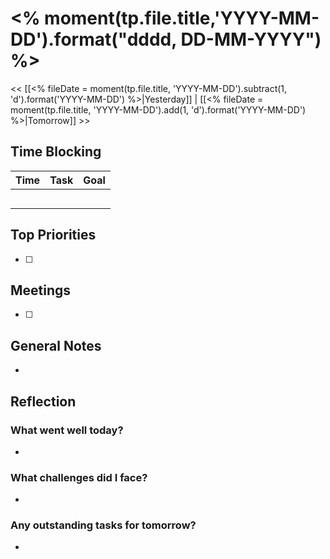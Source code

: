 

# <% moment(tp.file.title,'YYYY-MM-DD').format("dddd, DD-MM-YYYY") %>

<< [[<% fileDate = moment(tp.file.title, 'YYYY-MM-DD').subtract(1, 'd').format('YYYY-MM-DD') %>|Yesterday]] | [[<% fileDate = moment(tp.file.title, 'YYYY-MM-DD').add(1, 'd').format('YYYY-MM-DD') %>|Tomorrow]] >>
  

## Time Blocking
| Time  | Task        | Goal        |
|-------|-------------|-------------|
||||
||||
||||
||||
||||


## Top Priorities
- [ ] 


## Meetings
- [ ] 


## General Notes
- 


## Reflection
### What went well today?
- 
### What challenges did I face?
- 
### Any outstanding tasks for tomorrow?
- 